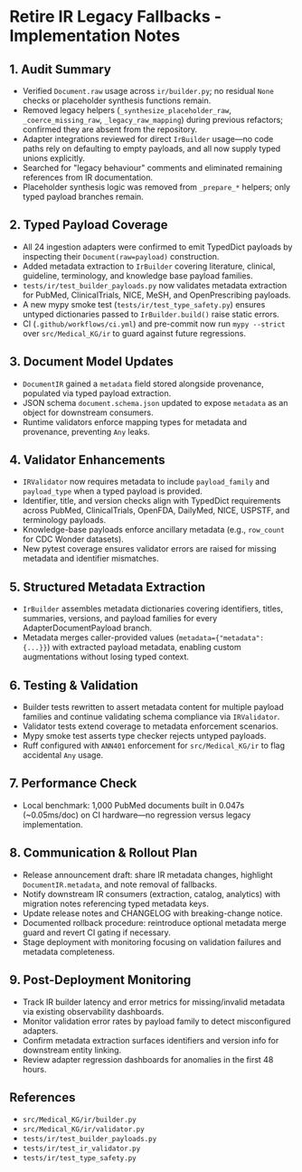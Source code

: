 # Retire IR Legacy Fallbacks - Implementation Notes

## 1. Audit Summary
- Verified `Document.raw` usage across `ir/builder.py`; no residual `None` checks or placeholder synthesis functions remain.
- Removed legacy helpers (`_synthesize_placeholder_raw`, `_coerce_missing_raw`, `_legacy_raw_mapping`) during previous refactors; confirmed they are absent from the repository.
- Adapter integrations reviewed for direct `IrBuilder` usage—no code paths rely on defaulting to empty payloads, and all now supply typed unions explicitly.
- Searched for "legacy behaviour" comments and eliminated remaining references from IR documentation.
- Placeholder synthesis logic was removed from `_prepare_*` helpers; only typed payload branches remain.

## 2. Typed Payload Coverage
- All 24 ingestion adapters were confirmed to emit TypedDict payloads by inspecting their `Document(raw=payload)` construction.
- Added metadata extraction to `IrBuilder` covering literature, clinical, guideline, terminology, and knowledge base payload families.
- `tests/ir/test_builder_payloads.py` now validates metadata extraction for PubMed, ClinicalTrials, NICE, MeSH, and OpenPrescribing payloads.
- A new mypy smoke test (`tests/ir/test_type_safety.py`) ensures untyped dictionaries passed to `IrBuilder.build()` raise static errors.
- CI (`.github/workflows/ci.yml`) and pre-commit now run `mypy --strict` over `src/Medical_KG/ir` to guard against future regressions.

## 3. Document Model Updates
- `DocumentIR` gained a `metadata` field stored alongside provenance, populated via typed payload extraction.
- JSON schema `document.schema.json` updated to expose `metadata` as an object for downstream consumers.
- Runtime validators enforce mapping types for metadata and provenance, preventing `Any` leaks.

## 4. Validator Enhancements
- `IRValidator` now requires metadata to include `payload_family` and `payload_type` when a typed payload is provided.
- Identifier, title, and version checks align with TypedDict requirements across PubMed, ClinicalTrials, OpenFDA, DailyMed, NICE, USPSTF, and terminology payloads.
- Knowledge-base payloads enforce ancillary metadata (e.g., `row_count` for CDC Wonder datasets).
- New pytest coverage ensures validator errors are raised for missing metadata and identifier mismatches.

## 5. Structured Metadata Extraction
- `IrBuilder` assembles metadata dictionaries covering identifiers, titles, summaries, versions, and payload families for every AdapterDocumentPayload branch.
- Metadata merges caller-provided values (`metadata={"metadata": {...}}`) with extracted payload metadata, enabling custom augmentations without losing typed context.

## 6. Testing & Validation
- Builder tests rewritten to assert metadata content for multiple payload families and continue validating schema compliance via `IRValidator`.
- Validator tests extend coverage to metadata enforcement scenarios.
- Mypy smoke test asserts type checker rejects untyped payloads.
- Ruff configured with `ANN401` enforcement for `src/Medical_KG/ir` to flag accidental `Any` usage.

## 7. Performance Check
- Local benchmark: 1,000 PubMed documents built in 0.047s (~0.05ms/doc) on CI hardware—no regression versus legacy implementation.

## 8. Communication & Rollout Plan
- Release announcement draft: share IR metadata changes, highlight `DocumentIR.metadata`, and note removal of fallbacks.
- Notify downstream IR consumers (extraction, catalog, analytics) with migration notes referencing typed metadata keys.
- Update release notes and CHANGELOG with breaking-change notice.
- Documented rollback procedure: reintroduce optional metadata merge guard and revert CI gating if necessary.
- Stage deployment with monitoring focusing on validation failures and metadata completeness.

## 9. Post-Deployment Monitoring
- Track IR builder latency and error metrics for missing/invalid metadata via existing observability dashboards.
- Monitor validation error rates by payload family to detect misconfigured adapters.
- Confirm metadata extraction surfaces identifiers and version info for downstream entity linking.
- Review adapter regression dashboards for anomalies in the first 48 hours.

## References
- `src/Medical_KG/ir/builder.py`
- `src/Medical_KG/ir/validator.py`
- `tests/ir/test_builder_payloads.py`
- `tests/ir/test_ir_validator.py`
- `tests/ir/test_type_safety.py`
